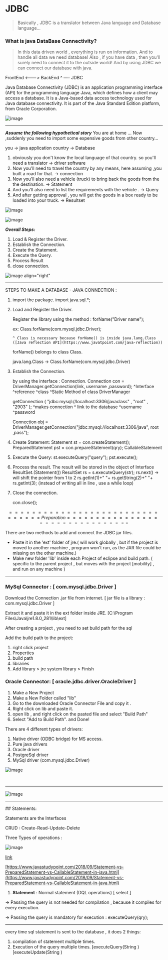 # JDBC

> Basically , JDBC is a translator between Java language and Database language...

### What is java DataBase Connectivity?

> In this data driven world , everything is run on information.
And to handle all data we need database!
Also , if you have data , then you'll surely need to connect it to the outside world!
And by using JDBC we can connect our database with java.

FrontEnd       <———>      BackEnd
                       ^ —-  JDBC

Java Database Connectivity (JDBC) is an application programming interface (API) for the programming language Java, which defines how a client may access a database. It is a Java-based data access technology used for Java database connectivity. It is part of the Java Standard Edition platform, from Oracle Corporation.


![image](https://user-images.githubusercontent.com/67774570/119027637-36db4380-b9c4-11eb-8b1f-9d262d0bc3db.png)

<hr>



***Assume the following hypothetical story***
You are at home ...
Now ,suddenly  you need to import some expensive goods from other country...

you            → java application
country      → Database

1. obviously you don't know the local language of that country. so you'll need a translator                              → driver software
2. Now you'll need to travel the country by any means, here assuming ,you built a road for that.                     → connection
3. Now you'll also need a vehicle (truck) to bring back the goods from the the destination.                              → Statement 
4. And you'll also need to list the requirements with the vehicle .                                                                        → Query
5. And after getting approval , you will get the goods in a box ready to be loaded into your truck.                   → Resultset


![image](https://user-images.githubusercontent.com/67774570/119028178-cb45a600-b9c4-11eb-8c74-90f0f77b6c7d.png)

![image](https://user-images.githubusercontent.com/67774570/119028204-d0a2f080-b9c4-11eb-9088-bfbccbef51c9.png)



***Overall Steps:*** 

1. Load & Register the Driver.
2. Establish the Connection.
3. Create the Statement.
4. Execute the Query.
5. Process Result 
6. close connection.

![image align="right"](https://user-images.githubusercontent.com/67774570/119028434-15c72280-b9c5-11eb-99fb-a00e6b9b6228.png)


---

STEPS TO MAKE A DATABASE  - JAVA CONNECTION :

1. import the package.
import java.sql.*;

2.  Load and Register the Driver.

    Register the library using the method : forName("Driver name");

    ex: Class.forName(com.mysql.jdbc.Driver);

        ^ Class is necessary because forName() is inside java.lang.Class ([Java reflection API](https://www.javatpoint.com/java-reflection))

    forName() belongs to class Class.

    java.lang.Class  →  Class.forName(com.mysql.jdbc.Driver)

3. Establish the Connection.

     by using the interface : Connection.
    Connection con            =         DriverManager.getConnection(link, username ,password);
    ^Interface   ^reference                ^class              ^Static Method of class DriverManager

    getConnection           (     "jdbc:mysql://localhost:3306/javaclass"   ,     "root"    ,        "2903"      );
    ^makes connection          ^ link to the database                                  ^username      ^password

    Connection obj = DriverManager.getConnection("jdbc:mysql://localhost:3306/java", root ,pass");

4. Create Statement:
Statement st = con.createStatement();
PreparedStatement pst = con.prepareStatement(qry);
CallableStatement  
5. Execute the Query:
st.executeQuery("query");
pst.execute();

6. Process the result.
The result will be stored in the object of Interface ResultSet.(Statement())
ResultSet rs = s.executeQuery(str);
rs.next() → will shift the pointer from 1 to 2
rs.getInt(1)+" "+ rs.getString(2)+" "+ rs.getInt(3);
(instead of writing all in line , use a while loop)  

7. Close the connection.

     con.close();
     
     
$$================================   Preparation   ================================$$

There are two methods to add and connect the JDBC jar files.

- Paste it in the 'ext'  folder of jre.( will work globally , but if the project is moved to another machine , program won't run, as the JAR file could be missing on the other machine.)
- Make new folder  'lib' inside each Project of eclipse and build path. ( specific to the parent project , but moves with the project [mobility] , and run on any machine )

---

### MySql Connector :                                                        [ com.mysql.jdbc.Driver ]

Download the Connection .jar file from internet.  [ jar file is a library :  com.mysql.jdbc.Driver ]

Extract it and paste it in the ext folder inside JRE. [C:\Program Files\Java\jre1.8.0_281\lib\ext]

After creating a project , you need to set build path for the sql 

Add the build path to the project:

1. right click project
2. Properties
3. build path
4. libraries 
5. Add library > jre system library > Finish



### Oracle Connector:                                            [ oracle.jdbc.driver.OracleDriver ]

1. Make a New Project 
2. Make a New Folder called "lib"  
3. Go to the downloaded Oracle Connector File  and copy it .
4. Right click on lib and paste it.
5. open lib , and right click on the pasted file and select "Build Path" 
6. Select "Add to Build Path". and Done!



There are 4 different types of drivers:
1. Native driver (ODBC bridge) for MS access.
2.  Pure java drivers
3. Oracle driver
4. PostgreSql driver
5. MySql driver   (com.mysql.jdbc.Driver)

![image](https://user-images.githubusercontent.com/67774570/119269087-97ac8b00-bc13-11eb-8ab8-a4c65fdd6520.png)

<br> <hr>

![image](https://user-images.githubusercontent.com/67774570/119269103-a2672000-bc13-11eb-8674-5197ffa4c5ac.png)


<hr>
## Statements:

Statements are the Interfaces 

CRUD : Create-Read-Update-Delete

Three Types of operations :

![image](https://user-images.githubusercontent.com/67774570/119876215-47039d80-bf45-11eb-8b0b-252c783f1c4f.png)

[link](https://www.javastudypoint.com/2018/09/Statement-vs-PreparedStatement-vs-CallableStatement-in-java.html)

[https://www.javastudypoint.com/2018/09/Statement-vs-PreparedStatement-vs-CallableStatement-in-java.html](https://www.javastudypoint.com/2018/09/Statement-vs-PreparedStatement-vs-CallableStatement-in-java.html)

1. **Statement**                   :   Normal statement         (DQL operations)        [ select ]

→ Passing the query is not needed for compilation , because it compiles for every execution.

→ Passing the query is mandatory for execution : executeQuery(qry);

---

every time  sql statement is sent to the database , it does 2 things:

1. compilation of statement multiple times.    
2. Execution of the query multiple times.  [executeQuery(String )   [executeUpdate(String  )
